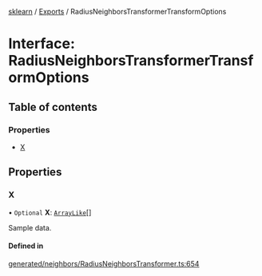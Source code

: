 [sklearn](../readme.md) / [Exports](../modules.md) / RadiusNeighborsTransformerTransformOptions

# Interface: RadiusNeighborsTransformerTransformOptions

## Table of contents

### Properties

- [X](RadiusNeighborsTransformerTransformOptions.md#x)

## Properties

### X

• `Optional` **X**: [`ArrayLike`](../modules.md#arraylike)[]

Sample data.

#### Defined in

[generated/neighbors/RadiusNeighborsTransformer.ts:654](https://github.com/transitive-bullshit/scikit-learn-ts/blob/367336a/packages/sklearn/src/generated/neighbors/RadiusNeighborsTransformer.ts#L654)
